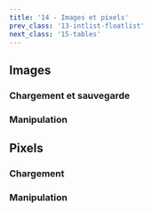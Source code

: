 ```yaml
---
title: '14 - Images et pixels'
prev_class: '13-intlist-floatlist'
next_class: '15-tables'
---
```


## Images
### Chargement et sauvegarde
### Manipulation

## Pixels
### Chargement
### Manipulation